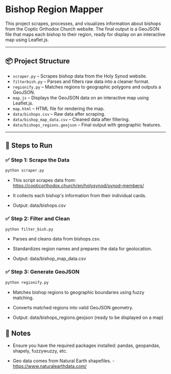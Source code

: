 # Bishop Region Mapper

This project scrapes, processes, and visualizes information about bishops from the Coptic Orthodox Church website. The final output is a GeoJSON file that maps each bishop to their region, ready for display on an interactive map using Leaflet.js.

---

## 📦 Project Structure

- `scraper.py` – Scrapes bishop data from the Holy Synod website.
- `filterbish.py` – Parses and filters raw data into a cleaner format.
- `regionify.py` – Matches regions to geographic polygons and outputs a GeoJSON.
- `map.js` – Displays the GeoJSON data on an interactive map using Leaflet.js.
- `map.html` – HTML file for rendering the map.
- `data/bishops.csv` – Raw data after scraping.
- `data/bishop_map_data.csv` – Cleaned data after filtering.
- `data/bishops_regions.geojson` – Final output with geographic features.

---

## 🚀 Steps to Run

### ✅ Step 1: Scrape the Data

```bash
python scraper.py
```

- This script scrapes data from:
  https://copticorthodox.church/en/holysynod/synod-members/

- It collects each bishop's information from their individual cards.

- Output: data/bishops.csv

### ✅ Step 2: Filter and Clean

```bash
python filter_bish.py
```

- Parses and cleans data from bishops.csv.

- Standardizes region names and prepares the data for geolocation.

- Output: data/bishop_map_data.csv

### ✅ Step 3: Generate GeoJSON

```bash
python regionify.py
```

- Matches bishop regions to geographic boundaries using fuzzy matching.

- Converts matched regions into valid GeoJSON geometry.

- Output: data/bishops_regions.geojson (ready to be displayed on a map)

## 📝 Notes

- Ensure you have the required packages installed: pandas, geopandas, shapely, fuzzywuzzy, etc.

- Geo data comes from Natural Earth shapefiles. -https://www.naturalearthdata.com/
